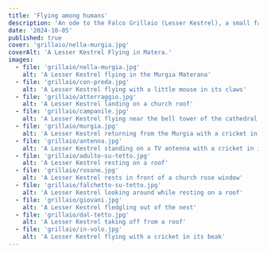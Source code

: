 ```yaml
---
title: 'Flying among humans'
description: 'An ode to the Falco Grillaio (Lesser Kestrel), a small falcon that passes the summer in the old town of Matera, Italy.'
date: '2024-10-05'
published: true
cover: 'grillaio/nella-murgia.jpg'
coverAlt: 'A Lesser Kestrel Flying in Matera.'
images:
  - file: 'grillaio/nella-murgia.jpg'
    alt: 'A Lesser Kestrel flying in the Murgia Materana'
  - file: 'grillaio/con-preda.jpg'
    alt: 'A Lesser Kestrel flying with a little mouse in its claws'
  - file: 'grillaio/atterraggio.jpg'
    alt: 'A Lesser Kestrel landing on a church roof'
  - file: 'grillaio/campanile.jpg'
    alt: 'A Lesser Kestrel flying near the bell tower of the cathedral of Matera'
  - file: 'grillaio/murgia.jpg'
    alt: 'A Lesser Kestrel returning from the Murgia with a cricket in its beak'
  - file: 'grillaio/antenna.jpg'
    alt: 'A Lesser Kestrel standing on a TV antenna with a cricket in its beak'
  - file: 'grillaio/adulto-su-tetto.jpg'
    alt: 'A Lesser Kestrel resting on a roof'
  - file: 'grillaio/rosone.jpg'
    alt: 'A Lesser Kestrel rests in front of a church rose window'
  - file: 'grillaio/falchetto-su-tetto.jpg'
    alt: 'A Lesser Kestrel looking around while resting on a roof'
  - file: 'grillaio/giovani.jpg'
    alt: 'A Lesser Kestrel fledgling out of the nest'
  - file: 'grillaio/dal-tetto.jpg'
    alt: 'A Lesser Kestrel taking off from a roof'
  - file: 'grillaio/in-volo.jpg'
    alt: 'A Lesser Kestrel flying with a cricket in its beak'
---
```

